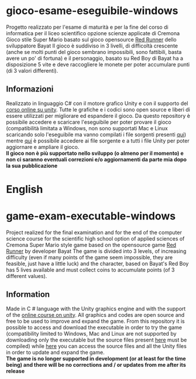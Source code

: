# gioco-esame-eseguibile-windows
Progetto realizzato per l'esame di maturità e per la fine del corso di informatica per il liceo scientifico opzione scienze applicate di Cremona
Gioco stile Super Mario basato sul gioco opensource [Red Runner](https://bayat.itch.io/red-runner) dello sviluppatore Bayat
Il gioco è suddiviso in 3 livelli, di difficoltà crescente (anche se molti punti del gioco sembrano impossibili, sono fattibili, basta avere un po' di fortuna) e il personaggio, basato su Red Boy di Bayat ha a disposizione 5 vite e deve raccogliere le monete per poter accumulare punti (di 3 valori differenti). 

## Informazioni
Realizzato in linguaggio C# con il motore grafico Unity e con il supporto del [corso online su unity](https://www.udemy.com/course/unitycourse/). Tutte le grafiche e i codici sono open source e liberi di essere utilizzati per migliorare ed espandere il gioco. Da questo repository è possibile accedere e scaricare l'eseguibile per poter provare il gioco (compatibilità limitata a Windows, non sono supportati Mac e Linux scaricando solo l'eseguibile ma vanno compilati i file sorgenti presenti [qui](https://github.com/GiorCocc/gioco-esame)) mentre [qui](https://github.com/GiorCocc/gioco-esame) è possibile accedere ai file sorgente e a tutti i file Unity per poter aggiornare e ampliare il gioco. \
**Il gioco non è più supportato nello sviluppo (o almeno per il momento) e non ci saranno eventuali correzioni e/o aggiornamenti da parte mia dopo la sua pubblicazione**

# **English**
# game-exam-executable-windows
Project realized for the final examination and for the end of the computer science course for the scientific high school option of applied sciences of Cremona
Super Mario style game based on the opensource game [Red Runner](https://bayat.itch.io/red-runner) by developer Bayat
The game is divided into 3 levels, of increasing difficulty (even if many points of the game seem impossible, they are feasible, just have a little luck) and the character, based on Bayat's Red Boy has 5 lives available and must collect coins to accumulate points (of 3 different values).

## Information
Made in C # language with the Unity graphics engine and with the support of the [online course on unity](https://www.udemy.com/course/unitycourse/). All graphics and codes are open source and free to be used to improve and expand the game. From this repository it is possible to access and download the executable in order to try the game (compatibility limited to Windows, Mac and Linux are not supported by downloading only the executable but the source files present [here](https://github.com/GiorCocc/game-exam) must be compiled) while [here](https://github.com/GiorCocc/gioco-esame) you can access the source files and all the Unity files in order to update and expand the game. \
**The game is no longer supported in development (or at least for the time being) and there will be no corrections and / or updates from me after its release**
